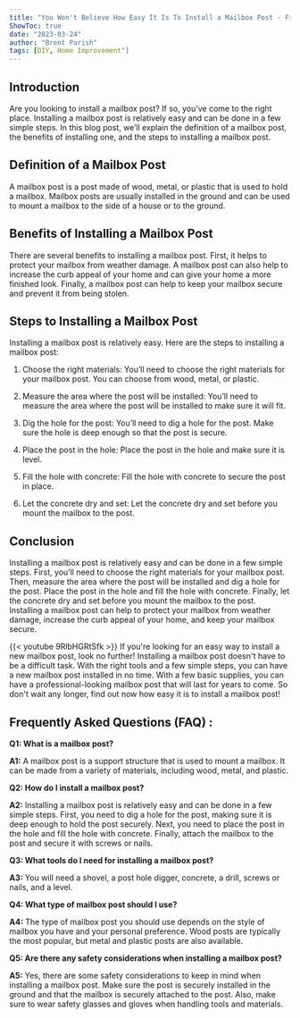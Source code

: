 ```yaml
---
title: "You Won't Believe How Easy It Is To Install a Mailbox Post - Find Out Now!"
ShowToc: true 
date: "2023-03-24"
author: "Brent Parish" 
tags: [DIY, Home Improvement"]
---
```

## Introduction

Are you looking to install a mailbox post? If so, you’ve come to the right place. Installing a mailbox post is relatively easy and can be done in a few simple steps. In this blog post, we’ll explain the definition of a mailbox post, the benefits of installing one, and the steps to installing a mailbox post.

## Definition of a Mailbox Post

A mailbox post is a post made of wood, metal, or plastic that is used to hold a mailbox. Mailbox posts are usually installed in the ground and can be used to mount a mailbox to the side of a house or to the ground.

## Benefits of Installing a Mailbox Post

There are several benefits to installing a mailbox post. First, it helps to protect your mailbox from weather damage. A mailbox post can also help to increase the curb appeal of your home and can give your home a more finished look. Finally, a mailbox post can help to keep your mailbox secure and prevent it from being stolen.

## Steps to Installing a Mailbox Post

Installing a mailbox post is relatively easy. Here are the steps to installing a mailbox post:

1. Choose the right materials: You’ll need to choose the right materials for your mailbox post. You can choose from wood, metal, or plastic.

2. Measure the area where the post will be installed: You’ll need to measure the area where the post will be installed to make sure it will fit.

3. Dig the hole for the post: You’ll need to dig a hole for the post. Make sure the hole is deep enough so that the post is secure.

4. Place the post in the hole: Place the post in the hole and make sure it is level.

5. Fill the hole with concrete: Fill the hole with concrete to secure the post in place.

6. Let the concrete dry and set: Let the concrete dry and set before you mount the mailbox to the post.

## Conclusion

Installing a mailbox post is relatively easy and can be done in a few simple steps. First, you’ll need to choose the right materials for your mailbox post. Then, measure the area where the post will be installed and dig a hole for the post. Place the post in the hole and fill the hole with concrete. Finally, let the concrete dry and set before you mount the mailbox to the post. Installing a mailbox post can help to protect your mailbox from weather damage, increase the curb appeal of your home, and keep your mailbox secure.

{{< youtube 9RlbHGRtSfk >}} 
If you're looking for an easy way to install a new mailbox post, look no further! Installing a mailbox post doesn't have to be a difficult task. With the right tools and a few simple steps, you can have a new mailbox post installed in no time. With a few basic supplies, you can have a professional-looking mailbox post that will last for years to come. So don't wait any longer, find out now how easy it is to install a mailbox post!

## Frequently Asked Questions (FAQ) :
**Q1: What is a mailbox post?**

**A1:** A mailbox post is a support structure that is used to mount a mailbox. It can be made from a variety of materials, including wood, metal, and plastic.

**Q2: How do I install a mailbox post?**

**A2:** Installing a mailbox post is relatively easy and can be done in a few simple steps. First, you need to dig a hole for the post, making sure it is deep enough to hold the post securely. Next, you need to place the post in the hole and fill the hole with concrete. Finally, attach the mailbox to the post and secure it with screws or nails.

**Q3: What tools do I need for installing a mailbox post?**

**A3:** You will need a shovel, a post hole digger, concrete, a drill, screws or nails, and a level.

**Q4: What type of mailbox post should I use?**

**A4:** The type of mailbox post you should use depends on the style of mailbox you have and your personal preference. Wood posts are typically the most popular, but metal and plastic posts are also available.

**Q5: Are there any safety considerations when installing a mailbox post?**

**A5:** Yes, there are some safety considerations to keep in mind when installing a mailbox post. Make sure the post is securely installed in the ground and that the mailbox is securely attached to the post. Also, make sure to wear safety glasses and gloves when handling tools and materials.





